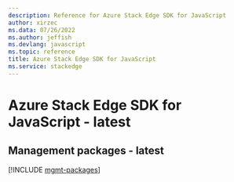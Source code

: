```yaml
---
description: Reference for Azure Stack Edge SDK for JavaScript
author: xirzec
ms.data: 07/26/2022
ms.author: jeffish
ms.devlang: javascript
ms.topic: reference
title: Azure Stack Edge SDK for JavaScript
ms.service: stackedge
---
```

# Azure Stack Edge SDK for JavaScript - latest

## Management packages - latest
[!INCLUDE [mgmt-packages](stack-edge-mgmt-index.md)]